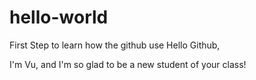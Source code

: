 # hello-world
First Step to learn how the github use
Hello Github,

I'm Vu, and I'm so glad to be a new student of your class!
